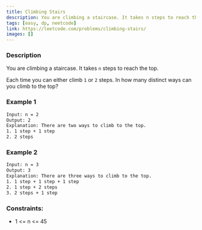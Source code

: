 ```yaml
---
title: Climbing Stairs
description: You are climbing a staircase. It takes n steps to reach the top. Each time you can either climb 1 or 2 steps. In how many distinct ways can you climb to the top?
tags: [easy, dp, neetcode]
link: https://leetcode.com/problems/climbing-stairs/
images: []
---
```


### Description

You are climbing a staircase. It takes `n` steps to reach the top.

Each time you can either climb `1` or `2` steps. In how many distinct ways can you climb to the top?

### Example 1

```bash
Input: n = 2
Output: 2
Explanation: There are two ways to climb to the top.
1. 1 step + 1 step
2. 2 steps
```

### Example 2

```bash
Input: n = 3
Output: 3
Explanation: There are three ways to climb to the top.
1. 1 step + 1 step + 1 step
2. 1 step + 2 steps
3. 2 steps + 1 step
```

### Constraints:

- 1 <= n <= 45